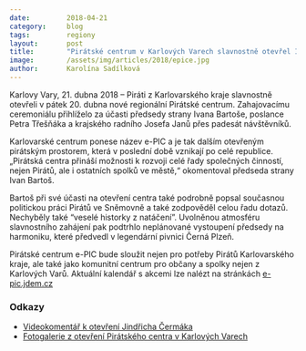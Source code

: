 ```yaml
---
date:         2018-04-21
category:     blog
tags:         regiony
layout:       post
title:        "Pirátské centrum v Karlových Varech slavnostně otevřel Ivan Bartoš"
image:        /assets/img/articles/2018/epice.jpg
author:       Karolína Sadílková
---
```


Karlovy Vary, 21. dubna 2018 – Piráti z Karlovarského kraje slavnostně otevřeli v pátek 20. dubna nové regionální Pirátské centrum. Zahajovacímu ceremoniálu přihlíželo za účasti předsedy strany Ivana Bartoše, poslance Petra Třešňáka a krajského radního Josefa Janů přes padesát návštěvníků.

Karlovarské centrum ponese název e-PIC a je tak dalším otevřeným pirátským prostorem, která v poslední době vznikají po celé republice. „Pirátská centra přináší možnosti k rozvoji celé řady společných činností, nejen Pirátů, ale i ostatních spolků ve městě,“ okomentoval předseda strany Ivan Bartoš.

Bartoš při své účasti na otevření centra také podrobně popsal současnou politickou práci Pirátů ve Sněmovně a také zodpověděl celou řadu dotazů. Nechyběly také “veselé historky z natáčení”. Uvolněnou atmosféru slavnostního zahájení pak podtrhlo neplánované vystoupení předsedy na harmoniku, které předvedl v legendární pivnici Černá Plzeň.

Pirátské centrum e-PIC bude sloužit nejen pro potřeby Pirátů Karlovarského kraje, ale také jako komunitní centrum pro občany a spolky nejen z Karlových Varů. Aktuální kalendář s akcemi lze nalézt na stránkách [e-pic.jdem.cz](https://calendar.google.com/calendar/embed?src=epic.kvary@gmail.com&ctz=Europe/Prague)

### Odkazy

* [Videokomentář k otevření Jindřicha Čermáka](https://www.youtube.com/watch?v=qR-omiNczMs)
* [Fotogalerie z otevření Pirátského centra v Karlových Varech](https://photos.app.goo.gl/q3apbyaI2uBGH32K2)
